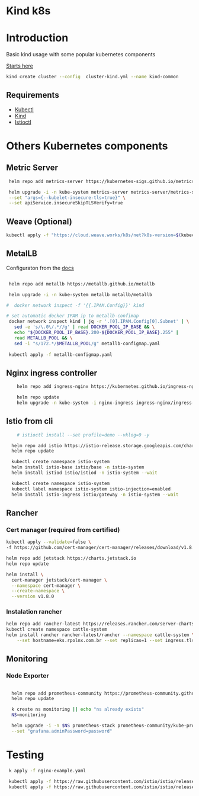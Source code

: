 # Kind k8s

# Introduction

Basic kind usage with some popular kubernetes components

[Starts here](https://kind.sigs.k8s.io/docs/user/quick-start/)

```sh
kind create cluster --config  cluster-kind.yml --name kind-common
```

## Requirements

- [Kubectl](https://kubernetes.io/docs/tasks/tools/)
- [Kind](https://kind.sigs.k8s.io/)
- [Istioctl](https://istio.io/latest/docs/setup/install/istioctl/)

# Others Kubernetes components

## Metric Server

```sh
 helm repo add metrics-server https://kubernetes-sigs.github.io/metrics-server/

 helm upgrade -i -n kube-system metrics-server metrics-server/metrics-server \
 --set "args={--kubelet-insecure-tls=true}" \
 --set apiService.insecureSkipTLSVerify=true
```

## Weave (Optional)

```sh
kubectl apply -f "https://cloud.weave.works/k8s/net?k8s-version=$(kubectl version | base64 | tr -d '\n')"
```

## MetalLB

Configuraton from the [docs](https://kind.sigs.k8s.io/docs/user/loadbalancer/)

```sh

 helm repo add metallb https://metallb.github.io/metallb

 helm upgrade -i -n kube-system metallb metallb/metallb

#  docker network inspect -f '{{.IPAM.Config}}' kind

# set automatic docker IPAM ip to metallb-confimap
 docker network inspect kind | jq -r '.[0].IPAM.Config[0].Subnet' | \
   sed -e 's/\.0\/.*//g' | read DOCKER_POOL_IP_BASE && \
   echo "${DOCKER_POOL_IP_BASE}.200-${DOCKER_POOL_IP_BASE}.255" | 
   read METALLB_POOL && \
   sed -i "s/172.*/$METALLB_POOL/g" metallb-configmap.yaml
 
 kubectl apply -f metallb-configmap.yaml
```

## Nginx ingress controller

```sh
    helm repo add ingress-nginx https://kubernetes.github.io/ingress-nginx

    helm repo update
    helm upgrade -n kube-system -i nginx-ingress ingress-nginx/ingress-nginx
```

## Istio from cli

```sh
    # istioctl install --set profile=demo --vklog=9 -y

  helm repo add istio https://istio-release.storage.googleapis.com/charts
  helm repo update

  kubectl create namespace istio-system
  helm install istio-base istio/base -n istio-system
  helm install istiod istio/istiod -n istio-system --wait

  kubectl create namespace istio-system
  kubectl label namespace istio-system istio-injection=enabled
  helm install istio-ingress istio/gateway -n istio-system --wait

```

## Rancher

### Cert manager (required from certified)

```sh
kubectl apply --validate=false \
-f https://github.com/cert-manager/cert-manager/releases/download/v1.8.0/cert-manager.crds.yaml

helm repo add jetstack https://charts.jetstack.io
helm repo update

helm install \
  cert-manager jetstack/cert-manager \
  --namespace cert-manager \
  --create-namespace \
  --version v1.8.0
```

### Instalation rancher

```sh
helm repo add rancher-latest https://releases.rancher.com/server-charts/latest
kubectl create namespace cattle-system
helm install rancher rancher-latest/rancher --namespace cattle-system \
    --set hostname=eks.rpolnx.com.br --set replicas=1 --set ingress.tls.source=letsEncrypt --set letsEncrypt.email=rodrigorpogo@gmail.com
```

## Monitoring

### Node Exporter

```sh

  helm repo add prometheus-community https://prometheus-community.github.io/helm-charts
  helm repo update

  k create ns monitoring || echo "ns already exists"
  NS=monitoring

  helm upgrade -i -n $NS prometheus-stack prometheus-community/kube-prometheus-stack \
  --set "grafana.adminPassword=password"

```

# Testing

```sh
 k apply -f nginx-example.yaml

 kubectl apply -f https://raw.githubusercontent.com/istio/istio/release-1.10/samples/bookinfo/platform/kube/bookinfo.yaml
 kubectl apply -f https://raw.githubusercontent.com/istio/istio/release-1.10/samples/bookinfo/networking/bookinfo-gateway.yaml
```
